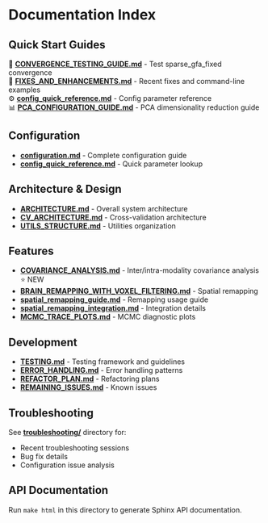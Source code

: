 # Documentation Index

## Quick Start Guides

📖 **[CONVERGENCE_TESTING_GUIDE.md](CONVERGENCE_TESTING_GUIDE.md)** - Test sparse_gfa_fixed convergence  
🔧 **[FIXES_AND_ENHANCEMENTS.md](FIXES_AND_ENHANCEMENTS.md)** - Recent fixes and command-line examples  
⚙️ **[config_quick_reference.md](config_quick_reference.md)** - Config parameter reference  
📊 **[PCA_CONFIGURATION_GUIDE.md](PCA_CONFIGURATION_GUIDE.md)** - PCA dimensionality reduction guide

## Configuration

- **[configuration.md](configuration.md)** - Complete configuration guide
- **[config_quick_reference.md](config_quick_reference.md)** - Quick parameter lookup

## Architecture & Design

- **[ARCHITECTURE.md](ARCHITECTURE.md)** - Overall system architecture
- **[CV_ARCHITECTURE.md](CV_ARCHITECTURE.md)** - Cross-validation architecture
- **[UTILS_STRUCTURE.md](UTILS_STRUCTURE.md)** - Utilities organization

## Features

- **[COVARIANCE_ANALYSIS.md](COVARIANCE_ANALYSIS.md)** - Inter/intra-modality covariance analysis ⭐ NEW
- **[BRAIN_REMAPPING_WITH_VOXEL_FILTERING.md](BRAIN_REMAPPING_WITH_VOXEL_FILTERING.md)** - Spatial remapping
- **[spatial_remapping_guide.md](spatial_remapping_guide.md)** - Remapping usage guide
- **[spatial_remapping_integration.md](spatial_remapping_integration.md)** - Integration details
- **[MCMC_TRACE_PLOTS.md](MCMC_TRACE_PLOTS.md)** - MCMC diagnostic plots

## Development

- **[TESTING.md](TESTING.md)** - Testing framework and guidelines
- **[ERROR_HANDLING.md](ERROR_HANDLING.md)** - Error handling patterns
- **[REFACTOR_PLAN.md](REFACTOR_PLAN.md)** - Refactoring plans
- **[REMAINING_ISSUES.md](REMAINING_ISSUES.md)** - Known issues

## Troubleshooting

See **[troubleshooting/](troubleshooting/)** directory for:
- Recent troubleshooting sessions
- Bug fix details
- Configuration issue analysis

## API Documentation

Run `make html` in this directory to generate Sphinx API documentation.
